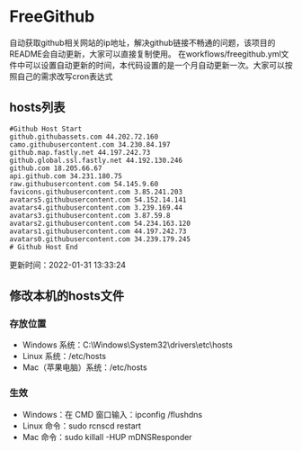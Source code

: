# FreeGithub
自动获取github相关网站的ip地址，解决github链接不畅通的问题，该项目的README会自动更新，大家可以直接复制使用。
在workflows/freegithub.yml文件中可以设置自动更新的时间，本代码设置的是一个月自动更新一次。大家可以按照自己的需求改写cron表达式

## hosts列表
```base
#Github Host Start
github.githubassets.com 44.202.72.160
camo.githubusercontent.com 34.230.84.197
github.map.fastly.net 44.197.242.73
github.global.ssl.fastly.net 44.192.130.246
github.com 18.205.66.67
api.github.com 34.231.180.75
raw.githubusercontent.com 54.145.9.60
favicons.githubusercontent.com 3.85.241.203
avatars5.githubusercontent.com 54.152.14.141
avatars4.githubusercontent.com 3.239.169.44
avatars3.githubusercontent.com 3.87.59.8
avatars2.githubusercontent.com 54.234.163.120
avatars1.githubusercontent.com 44.197.242.73
avatars0.githubusercontent.com 34.239.179.245
# Github Host End
```

更新时间：2022-01-31 13:33:24

## 修改本机的hosts文件
### 存放位置
* Windows 系统：C:\Windows\System32\drivers\etc\hosts
* Linux 系统：/etc/hosts
* Mac（苹果电脑）系统：/etc/hosts

### 生效
* Windows：在 CMD 窗口输入：ipconfig /flushdns
* Linux 命令：sudo rcnscd restart
* Mac 命令：sudo killall -HUP mDNSResponder